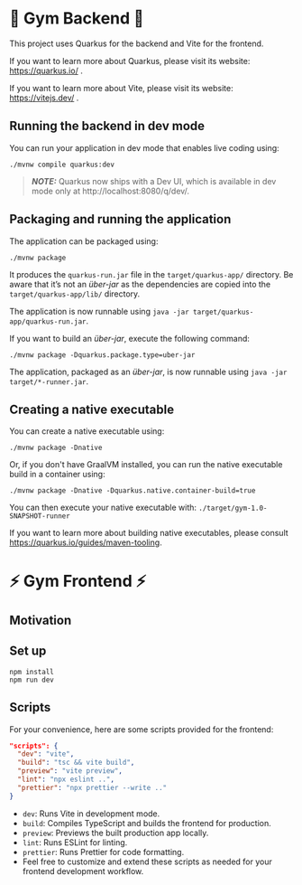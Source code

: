 # 🍑 Gym Backend 🍑

This project uses Quarkus for the backend and Vite for the frontend.

If you want to learn more about Quarkus, please visit its website: https://quarkus.io/ .

If you want to learn more about Vite, please visit its website: https://vitejs.dev/ .

## Running the backend in dev mode

You can run your application in dev mode that enables live coding using:

```shell script
./mvnw compile quarkus:dev
```

> **_NOTE:_** Quarkus now ships with a Dev UI, which is available in dev mode only at http://localhost:8080/q/dev/.

## Packaging and running the application

The application can be packaged using:

```shell script
./mvnw package
```

It produces the `quarkus-run.jar` file in the `target/quarkus-app/` directory.
Be aware that it’s not an _über-jar_ as the dependencies are copied into the `target/quarkus-app/lib/` directory.

The application is now runnable using `java -jar target/quarkus-app/quarkus-run.jar`.

If you want to build an _über-jar_, execute the following command:

```shell script
./mvnw package -Dquarkus.package.type=uber-jar
```

The application, packaged as an _über-jar_, is now runnable using `java -jar target/*-runner.jar`.

## Creating a native executable

You can create a native executable using:

```shell script
./mvnw package -Dnative
```

Or, if you don't have GraalVM installed, you can run the native executable build in a container using:

```shell script
./mvnw package -Dnative -Dquarkus.native.container-build=true
```

You can then execute your native executable with: `./target/gym-1.0-SNAPSHOT-runner`

If you want to learn more about building native executables, please consult https://quarkus.io/guides/maven-tooling.

# ⚡ Gym Frontend ⚡

## Motivation

## Set up

```shell
npm install
npm run dev
```

## Scripts

For your convenience, here are some scripts provided for the frontend:

```json
"scripts": {
  "dev": "vite",
  "build": "tsc && vite build",
  "preview": "vite preview",
  "lint": "npx eslint ..",
  "prettier": "npx prettier --write .."
}
```

- `dev`: Runs Vite in development mode.
- `build`: Compiles TypeScript and builds the frontend for production.
- `preview`: Previews the built production app locally.
- `lint`: Runs ESLint for linting.
- `prettier`: Runs Prettier for code formatting.
- Feel free to customize and extend these scripts as needed for your frontend development workflow.
